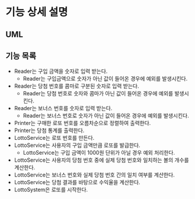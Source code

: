 
# 기능 상세 설명

## UML

## 기능 목록
* Reader는 구입 금액을 숫자로 입력 받는다.
  * Reader는 구입금액으로 숫자가 아닌 값이 들어온 경우에 예외를 발생시킨다.
* Reader는 당첨 번호를 콤마로 구분된 숫자로 입력 받는다.
  * Reader는 당첨 번호로 숫자와 콤마가 아닌 값이 들어온 경우에 예외를 발생시킨다.
* Reader는 보너스 번호를 숫자로 입력 받는다.
  * Reader는 보너스 번호로 숫자가 아닌 값이 들어온 경우에 예외를 발생시킨다.
* Printer는 구매한 로또 번호를 오름차순으로 정렬하여 출력한다.
* Printer는 당첨 통계를 출력한다.
* LottoService는 로또 번호를 만든다.
* LottoService는 사용자의 구입 금액만큼 로또를 발급한다.
  * LottoService는 구입 금액이 1000원 단위가 아닐 경우 예외 처리한다.
* LottoService는 사용자의 당첨 번호 중에 실제 당첨 번호와 일치하는 볼의 개수를 계산한다.
* LottoService는 보너스 번호와 실제 당첨 번호 간의 일치 여부를 계산한다.
* LottoService는 당첨 결과를 바탕으로 수익율을 계산한다.
* LottoSystem은 로또를 시작한다.